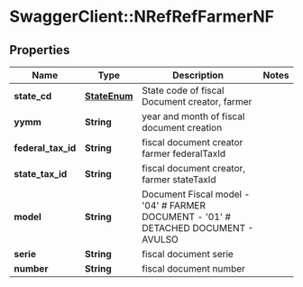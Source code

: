 # SwaggerClient::NRefRefFarmerNF

## Properties
Name | Type | Description | Notes
------------ | ------------- | ------------- | -------------
**state_cd** | [**StateEnum**](StateEnum.md) | State code of fiscal Document creator, farmer | 
**yymm** | **String** | year and month of fiscal document creation | 
**federal_tax_id** | **String** | fiscal document creator farmer federalTaxId | 
**state_tax_id** | **String** | fiscal document creator, farmer stateTaxId | 
**model** | **String** | Document Fiscal model - &#39;04&#39; # FARMER DOCUMENT - &#39;01&#39; # DETACHED DOCUMENT - AVULSO  | 
**serie** | **String** | fiscal document serie | 
**number** | **String** | fiscal document number | 


